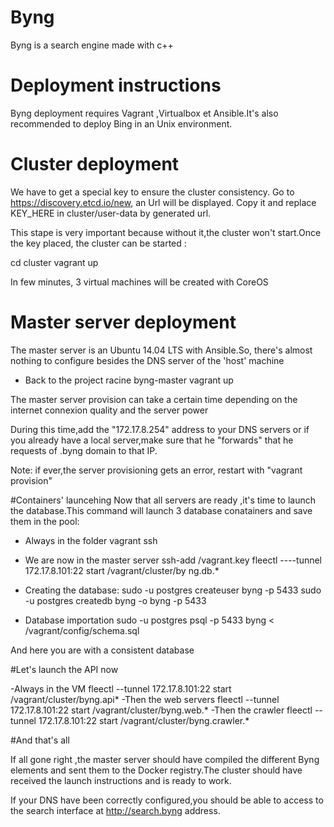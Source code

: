 # Byng

Byng is a search engine made with c++

# Deployment instructions
Byng deployment requires Vagrant ,Virtualbox et Ansible.It's also recommended to deploy Bing in an Unix environment.

# Cluster deployment
We have to get a special key to ensure the cluster consistency.
Go to https://discovery.etcd.io/new, an Url will be displayed. Copy it and replace KEY_HERE in cluster/user-data by generated url.

This stape is very important because without it,the cluster won't start.Once the key placed, the cluster can be started :

 cd cluster 
 vagrant up

In few minutes, 3 virtual machines will be created with CoreOS

# Master server deployment
The master server is an Ubuntu 14.04 LTS with Ansible.So, there's almost nothing to configure besides the DNS server of the 'host'  machine

- Back to the project racine byng-master
   vagrant up

The master server provision can take a certain time depending on the internet connexion quality and the server power

During this time,add the "172.17.8.254" address to your DNS servers or if you already have a local server,make sure that he "forwards" that he requests of .byng domain to that IP.

Note: if ever,the server provisioning gets an error, restart with "vagrant provision"

#Containers' launcehing
Now that all servers are ready ,it's time to launch the database.This command will launch 3 database conatainers and save them in the pool:

- Always in the folder
  vagrant ssh
- We are now in the master server
  ssh-add /vagrant.key
  fleectl ----tunnel 172.17.8.101:22 start /vagrant/cluster/by
  ng.db.*

- Creating the database:
  sudo -u postgres createuser byng -p 5433
  sudo -u postgres createdb byng -o byng -p 5433
- Database importation 
  sudo -u postgres psql -p 5433 byng < /vagrant/config/schema.sql

And here you are with a consistent database

#Let's launch the API now

-Always in the VM
    fleectl --tunnel 172.17.8.101:22 start /vagrant/cluster/byng.api*
-Then the web servers 
   fleectl --tunnel 172.17.8.101:22 start /vagrant/cluster/byng.web.*
-Then the crawler
    fleectl --tunnel 172.17.8.101:22 start /vagrant/cluster/byng.crawler.*

#And that's all

 If all gone right ,the master server should have compiled the different Byng elements and sent them to the Docker registry.The cluster should have received the launch instructions and is ready to work.

If your DNS have been correctly configured,you should be able to access to the search interface at http://search.byng address.



 
